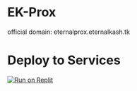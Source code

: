 # EK-Prox
official domain: eternalprox.eternalkash.tk
# Deploy to Services
<a target="_blank" href="https://replit.com/github/EternalKash-Coding/EK-Proxy"><img alt="Run on Replit" src="https://raw.githubusercontent.com/BinBashBanana/deploy-buttons/master/buttons/remade/replit.svg"></a>
